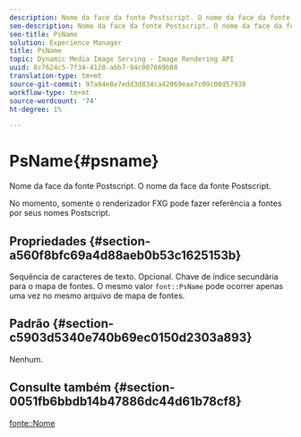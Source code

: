 ```yaml
---
description: Nome da face da fonte Postscript. O nome da face da fonte Postscript.
seo-description: Nome da face da fonte Postscript. O nome da face da fonte Postscript.
seo-title: PsName
solution: Experience Manager
title: PsName
topic: Dynamic Media Image Serving - Image Rendering API
uuid: 8c7624c5-7f34-4128-abb7-94c007669b80
translation-type: tm+mt
source-git-commit: 97a84e8e7edd3d834ca42069eae7c09c00d57938
workflow-type: tm+mt
source-wordcount: '74'
ht-degree: 1%

---
```



# PsName{#psname}

Nome da face da fonte Postscript. O nome da face da fonte Postscript.

No momento, somente o renderizador FXG pode fazer referência a fontes por seus nomes Postscript.

## Propriedades {#section-a560f8bfc69a4d88aeb0b53c1625153b}

Sequência de caracteres de texto. Opcional. Chave de índice secundária para o mapa de fontes. O mesmo valor `font::PsName` pode ocorrer apenas uma vez no mesmo arquivo de mapa de fontes.

## Padrão {#section-c5903d5340e740b69ec0150d2303a893}

Nenhum.

## Consulte também {#section-0051fb6bbdb14b47886dc44d61b78cf8}

[fonte::Nome](/help/aem-is-ir-api/is-api/image-catalog/image-serving-api-ref/c-image-catalog-reference/c-font-map-reference/r-name-font.md)
